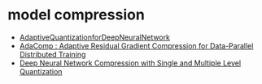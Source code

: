 # model compression
* [AdaptiveQuantizationforDeepNeuralNetwork](https://arxiv.org/pdf/1712.01048.pdf)
* [AdaComp : Adaptive Residual Gradient Compression for Data-Parallel Distributed Training](https://arxiv.org/abs/1712.02679)
* [Deep Neural Network Compression with Single and Multiple Level Quantization](https://arxiv.org/abs/1803.03289)
